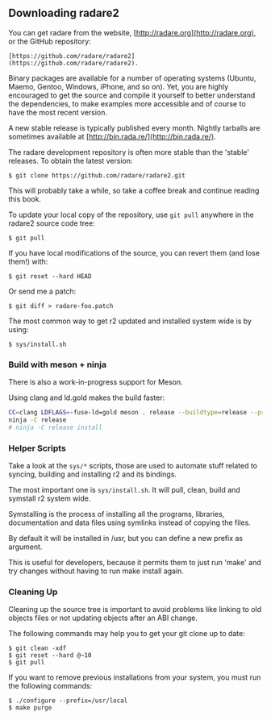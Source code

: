 ## Downloading radare2

You can get radare from the website, [http://radare.org](http://radare.org),
or the GitHub repository:

```
[https://github.com/radare/radare2](https://github.com/radare/radare2).
```

Binary packages are available for a number of operating systems (Ubuntu, Maemo, Gentoo, Windows, iPhone, and so on). Yet, you are highly encouraged to get the source and compile it yourself to better understand the dependencies, to make examples more accessible and of course to have the most recent version.

A new stable release is typically published every month. Nightly tarballs are sometimes available at [http://bin.rada.re/](http://bin.rada.re/).

The radare development repository is often more stable than the 'stable' releases. To obtain the latest version:
```
$ git clone https://github.com/radare/radare2.git
```
This will probably take a while, so take a coffee break and continue reading this book.

To update your local copy of the repository, use `git pull` anywhere in the radare2 source code tree:
```
$ git pull
```
If you have local modifications of the source, you can revert them (and lose them!) with:
```
$ git reset --hard HEAD
```
Or send me a patch:
```
$ git diff > radare-foo.patch
```
The most common way to get r2 updated and installed system wide is by using:
```
$ sys/install.sh
```
### Build with meson + ninja

There is also a work-in-progress support for Meson.

Using clang and ld.gold makes the build faster:
```bash
CC=clang LDFLAGS=-fuse-ld=gold meson . release --buildtype=release --prefix ~/.local/stow/radare2/release
ninja -C release
# ninja -C release install
```

### Helper Scripts

Take a look at the `sys/*` scripts, those are used to automate stuff related to syncing, building and installing r2 and its bindings.

The most important one is `sys/install.sh`. It will pull, clean, build and symstall r2 system wide.

Symstalling is the process of installing all the programs, libraries, documentation and data files using symlinks instead of copying the files.

By default it will be installed in /usr, but you can define a new prefix as argument.

This is useful for developers, because it permits them to just run 'make' and try changes without having to run make install again.

### Cleaning Up

Cleaning up the source tree is important to avoid problems like linking to old objects files or not updating objects after an ABI change.

The following commands may help you to get your git clone up to date:
```
$ git clean -xdf
$ git reset --hard @~10
$ git pull
```
If you want to remove previous installations from your system, you must run the following commands:
```
$ ./configure --prefix=/usr/local
$ make purge
```
